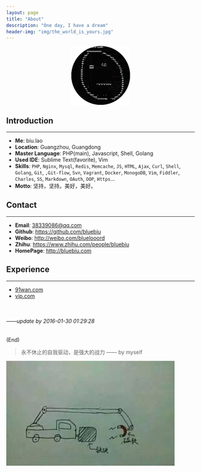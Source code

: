 ```yaml
---
layout: page
title: "About"
description: "One day, I have a dream"
header-img: "img/the_world_is_yours.jpg"
---
```


<center>
    <p><img src="/img/biuimg2str.png" align="center"></p>
</center>


## Introduction

***

* **Me**: biu.lao
* **Location**: Guangzhou, Guangdong
* **Master Language**: PHP(main), Javascript, Shell, Golang
* **Used IDE**: Sublime Text(favorite), Vim
* **Skills**: `PHP`, `Nginx`, `Mysql`, `Redis`, `Memcache`, `JS`, `HTML`, `Ajax`, `Curl`, `Shell`, `Golang`, `Git`, `,Git-flow`, `Svn`, `Vagrant`, `Docker`, `MonogoDB`, `Vim`, `Fiddler`, `Charles`, `SS`, `Markdown`, `OAuth`, `OOP`, `Https`...
* **Motto**: 坚持，坚持。美好，美好。

## Contact

***

* **Email**: 38339086@qq.com
* **Github**: <https://github.com/bluebiu>
* **Weibo**: <http://weibo.com/bluelooord>
* **Zhihu**: <https://www.zhihu.com/people/bluebiu>
* **HomePage**: <http://bluebiu.com>

## Experience

***

* [91wan.com](http://91wan.com)
* [vip.com](http://vip.com)

<br />

###### *——update by 2016-01-30 01:29:28*
(End)

> 永不休止的自我驱动，是强大的战力 —— by myself

![perpetual_motion_machine](/img/perpetual_motion_machine.jpg)

<!-- 多说评论框 start -->
<div class="comment">
    <div class="ds-thread" data-thread-key="/About-html-2016-01-01" data-title="{{page.title}}" data-url="{{ page.url | prepend : site.baseurl }}"></div>
</div>
<!-- 多说评论框 end -->

<!-- 多说公共JS代码 start (一个网页只需插入一次) -->
<script type="text/javascript">
var duoshuoQuery = {short_name:"{{site.comments.duoshuo.short_name}}"};
    (function() {
        var ds = document.createElement('script');
        ds.type = 'text/javascript';ds.async = true;
        ds.src = (document.location.protocol == 'https:' ? 'https:' : 'http:') + '//static.duoshuo.com/embed.js';
        ds.charset = 'UTF-8';
        (document.getElementsByTagName('head')[0]
         || document.getElementsByTagName('body')[0]).appendChild(ds);
    })();
    </script>
<!-- 多说公共JS代码 end -->